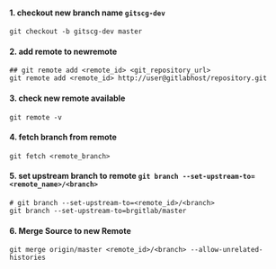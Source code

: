 
#### 1. checkout new branch name `gitscg-dev`

```
git checkout -b gitscg-dev master
```

#### 2. add remote to newremote

```
## git remote add <remote_id> <git_repository_url>
git remote add <remote_id> http://user@gitlabhost/repository.git
```

#### 3. check new remote available

```
git remote -v
```

#### 4. fetch branch from remote

```
git fetch <remote_branch>
```

#### 5. set upstream branch to remote `git branch --set-upstream-to=<remote_name>/<branch>`

```
# git branch --set-upstream-to=<remote_id>/<branch>
git branch --set-upstream-to=brgitlab/master
```

#### 6. Merge Source to new Remote

```
git merge origin/master <remote_id>/<branch> --allow-unrelated-histories
```
